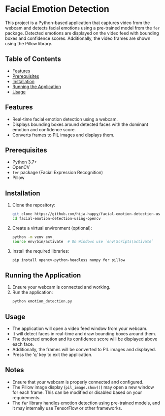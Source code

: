 # Facial Emotion Detection 

This project is a Python-based application that captures video from the webcam and detects facial emotions using a pre-trained model from the `fer` package. Detected emotions are displayed on the video feed with bounding boxes and confidence scores. Additionally, the video frames are shown using the Pillow library.

## Table of Contents

- [Features](#features)
- [Prerequisites](#prerequisites)
- [Installation](#installation)
- [Running the Application](#running-the-application)
- [Usage](#usage)

## Features

- Real-time facial emotion detection using a webcam.
- Displays bounding boxes around detected faces with the dominant emotion and confidence score.
- Converts frames to PIL images and displays them.

## Prerequisites

- Python 3.7+
- OpenCV
- `fer` package (Facial Expression Recognition)
- Pillow

## Installation

1. Clone the repository:
    ```bash
    git clone https://github.com/hija-happy/facial-emotion-detection-using-opencv.git
    cd facial-emotion-detection-using-opencv
    ```

2. Create a virtual environment (optional):
    ```bash
    python -m venv env
    source env/bin/activate  # On Windows use `env\Scripts\activate`
    ```

3. Install the required libraries:
    ```bash
    pip install opencv-python-headless numpy fer pillow
    ```

## Running the Application

1. Ensure your webcam is connected and working.
2. Run the application:
    ```bash
    python emotion_detection.py
    ```

## Usage

- The application will open a video feed window from your webcam.
- It will detect faces in real-time and draw bounding boxes around them.
- The detected emotion and its confidence score will be displayed above each face.
- Additionally, the frames will be converted to PIL images and displayed.
- Press the 'q' key to exit the application.

## Notes

- Ensure that your webcam is properly connected and configured.
- The Pillow image display (`pil_image.show()`) may open a new window for each frame. This can be modified or disabled based on your requirements.
- The `fer` library handles emotion detection using pre-trained models, and it may internally use TensorFlow or other frameworks.


